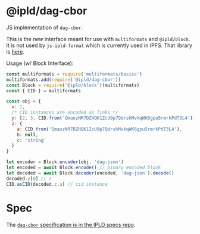 # @ipld/dag-cbor

JS implementation of `dag-cbor`.

This is the *new* interface meant for use with `multiformats` and
`@ipld/block`. It is not used by `js-ipld-format` which is currently
used in IPFS. That library is [here](https://github.com/ipld/js-ipld-dag-cbor).

Usage (w/ Block Interface):

```javascript
const multiformats = require('multiformats/basics')
multiformats.add(require('@ipld/dag-cbor'))
const Block = require('@ipld/block')(multiformats)
const { CID } = multiformats

const obj = {
  x: 1,
  /* CID instances are encoded as links */
  y: [2, 3, CID.from('QmaozNR7DZHQK1ZcU9p7QdrshMvXqWK6gpu5rmrkPdT3L4')],
  z: {
    a: CID.from('QmaozNR7DZHQK1ZcU9p7QdrshMvXqWK6gpu5rmrkPdT3L4'),
    b: null,
    c: 'string'
  }
}

let encoder = Block.encoder(obj, 'dag-json')
let encoded = await Block.encode() // binary encoded block
let decoded = await Block.decoder(encoded, 'dag-json').decode()
decoded.y[0] // 2
CID.asCID(decoded.z.a) // cid instance
```

# Spec

The [`dag-cbor` specification is in the IPLD specs repo](https://github.com/ipld/specs/blob/master/block-layer/codecs/dag-json.md).
